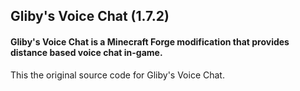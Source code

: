 ## Gliby's Voice Chat (1.7.2)
#### Gliby's Voice Chat is a Minecraft Forge modification that provides distance based voice chat in-game.
This the original source code for Gliby's Voice Chat.
